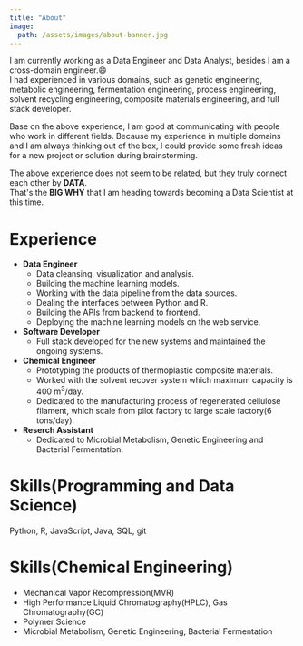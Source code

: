 ```yaml
---
title: "About"
image: 
  path: /assets/images/about-banner.jpg
---
```


I am currently working as a Data Engineer and Data Analyst, besides I am a cross-domain engineer.:smile:<br>
I had experienced in various domains, such as genetic engineering, metabolic engineering, fermentation engineering, process engineering, solvent recycling engineering,  composite materials engineering, and full stack developer. 

Base on the above experience, I am good at communicating with people who work in different fields. Because my experience in multiple domains and I am always thinking out of the box, I could provide some fresh ideas for a new project or solution during brainstorming.

The above experience does not seem to be related, but they truly connect each other by **DATA**.<br>
That's the **BIG WHY** that I am heading towards becoming a Data Scientist at this time.

# Experience

- **Data Engineer**
  - Data cleansing, visualization and analysis.
  - Building the machine learning models.
  - Working with the data pipeline from the data sources.
  - Dealing the interfaces between Python and R.
  - Building the APIs from backend to frontend.
  - Deploying the machine learning models on the web service.
- **Software Developer**
  - Full stack developed for the new systems and maintained the ongoing systems.
- **Chemical Engineer**
  - Prototyping the products of thermoplastic composite materials.
  - Worked with the solvent recover system which maximum capacity is 400 m<sup>3</sup>/day.
  - Dedicated to the manufacturing process of regenerated cellulose filament, which scale from pilot factory to large scale factory(6 tons/day).
- **Reserch Assistant**
  - Dedicated to Microbial Metabolism, Genetic Engineering and Bacterial Fermentation.

# Skills(Programming and Data Science)
Python, R, JavaScript, Java, SQL, git

# Skills(Chemical Engineering)
- Mechanical Vapor Recompression(MVR)
- High Performance Liquid Chromatography(HPLC), Gas Chromatography(GC)
- Polymer Science
- Microbial Metabolism, Genetic Engineering, Bacterial Fermentation